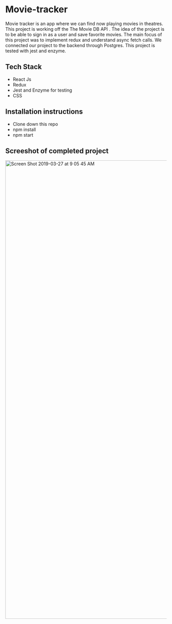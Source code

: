 # Movie-tracker 
Movie tracker is an app where we can find now playing movies in theatres. This project is working off the The Movie DB API . The idea of the project is to be able to sign in as a user and save favorite movies. The main focus of this project was to implement redux and understand async fetch calls. We connected our project to the backend through Postgres. This project is tested with jest and enzyme.


## Tech Stack

* React Js
* Redux 
* Jest and Enzyme for testing 
* CSS 

## Installation instructions 
* Clone down this repo 
* npm install
* npm start 

## Screeshot of completed project 
<img width="1433" alt="Screen Shot 2019-03-27 at 9 05 45 AM" src="https://user-images.githubusercontent.com/41176822/55089824-a9199d00-5073-11e9-8786-2b1da5fdfe04.png">





